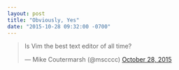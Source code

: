 ```yaml
---
layout: post
title: "Obviously, Yes"
date: "2015-10-28 09:32:00 -0700"
---
```

<blockquote class="twitter-tweet" lang="en">
  <p lang="en" dir="ltr">Is Vim the best text editor of all time?
  </p>&mdash; Mike Coutermarsh (@mscccc)
  <a href="https://twitter.com/mscccc/status/659373464768241665">October 28, 2015</a>
</blockquote>
<script async src="//platform.twitter.com/widgets.js" charset="utf-8"></script>
